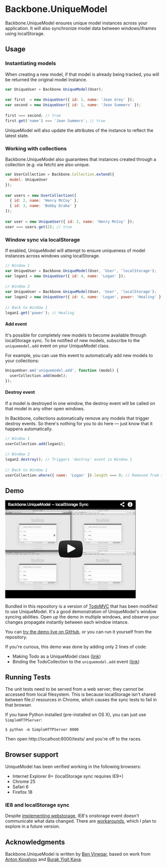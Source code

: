 Backbone.UniqueModel
======================

Backbone.UniqueModel ensures unique model instances across your application. It will also synchronize model data between windows/iframes using localStorage.

## Usage

### Instantiating models

When creating a new model, if that model is already being tracked, you will be returned the original model instance.

```javascript
var UniqueUser = Backbone.UniqueModel(User);

var first  = new UniqueUser({ id: 1, name: 'Jean Grey' });
var second = new UniqueUser({ id: 1, name: 'Jean Summers' });

first === second; // true
first.get('name') === 'Jean Summers'; // true
```

UniqueModel will also update the attributes of the instance to reflect the latest state.

### Working with collections

Backbone.UniqueModel also guarantees that instances created through a collection (e.g. via fetch) are also unique.

```javascript
var UserCollection = Backbone.Collection.extend({
  model: UniqueUser
});

var users = new UserCollection([
  { id: 2, name: 'Henry McCoy' },
  { id: 3, name: 'Bobby Drake' }
]);

var user = new UniqueUser({ id: 2, name: 'Henry McCoy' });
user === users.get(2); // true
```

### Window sync via localStorage

If enabled, UniqueModel will attempt to ensure uniqueness of model instances across windows using localStorage.

```javascript
// Window 1
var UniqueUser = Backbone.UniqueModel(User, 'User', 'localStorage');
var logan1 = new UniqueUser({ id: 4, name: 'Logan' });

// Window 2
var UniqueUser = Backbone.UniqueModel(User, 'User', 'localStorage');
var logan2 = new UniqueUser({ id: 4, name: 'Logan', power: 'Healing' });

// Back to Window 1
logan1.get('power'); // Healing
```

#### Add event

It's possible for completely new models to become available through localStorage sync. To be notified of new models, subscribe to the `uniquemodel.add` event on your UniqueModel class.

For example, you can use this event to automatically add new models to your collections:

```javascript
UniqueUser.on('uniquemodel.add', function (model) {
  userCollection.add(model);
});
```

#### Destroy event

If a model is destroyed in one window, the destroy event will be called on that model in any other open windows.

In Backbone, collections automatically remove any models that trigger destroy events. So there's nothing for you to do here — just know that it happens automatically.

```javascript
// Window 1
userCollection.add(logan1);

// Window 2
logan2.destroy(); // Triggers 'destroy' event in Window 1

// Back to Window 1
userCollection.where({ name: 'Logan' }).length === 0; // Removed from set
```

## Demo

[<img src="assets/youtube-thumb.png" width="420" height="315"/>](http://www.youtube.com/watch?v=DAGOvXq-b48)

Bundled in this repository is a version of [TodoMVC](http://addyosmani.github.com/todomvc/) that has been modified to use UniqueModel. It's a good demonstration of UniqueModel's window syncing abilities. Open up the demo in multiple windows, and observe your changes propagate instantly between each window intance.

You can [try the demo live on GitHub](http://disqus.github.com/backbone.uniquemodel/todomvc), or you can run it yourself from the repository.

If you're curious, this demo was done by adding only 2 lines of code:

* Making Todo as a UniqueModel class ([link](https://github.com/disqus/backbone.uniquemodel/blob/master/todomvc/js/models/todo.js#L26))
* Binding the TodoCollection to the `uniquemodel.add` event ([link](https://github.com/disqus/backbone.uniquemodel/blob/master/todomvc/js/collections/todos.js#L49))

## Running Tests

The unit tests need to be served from a web server; they cannot be accessed from local filesystem. This is because localStorage isn't shared between file:// resources in Chrome, which causes the sync tests to fail in that browser.

If you have Python installed (pre-installed on OS X), you can just use `SimpleHTTPServer`:

```
$ python -m SimpleHTTPServer 8000
```

Then open http://localhost:8000/tests/ and you're off to the races.

## Browser support

UniqueModel has been verified working in the following browsers:

* Internet Explorer 8+ (localStorage sync requires IE9+)
* Chrome 25
* Safari 6
* Firefox 18

### IE8 and localStorage sync

Despite [implementing webstorage](http://caniuse.com/namevalue-storage), IE8's onstorage event doesn't communicate what data changed. There are [workarounds](http://jsfiddle.net/rodneyrehm/bAhJL/), which I plan to explore in a future version.

## Acknowledgments

Backbone.UniqueModel is written by [Ben Vinegar](http://github.com/benvinegar), based on work from [Anton Kovalyov](http://github.com/antonkovalyov) and [Burak Yigit Kaya](http://github.com/byk).
